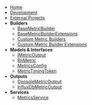 - [Home](./)
- [Development](./Development.md)
- [External Projects](./external-projects.md)
- **Builders**
  - [BaseMetricBuilder](./builders/BaseMetricBuilder.md)
  - [BaseMetricBuilderExtensions](./builders/BaseMetricBuilderExtensions.md)
  - [Custom Metric Builders](./builders/CustomBuilder.md)
  - [Custom Metric Builder Extensions](./builders/CustomBuilderExtensions.md)
- **Models & Interfaces**
  - [IMetricOutput](./models/IMetricOutput.md)
  - [RnMetric](./models/RnMetric.md)
  - [MetricsConfig](./models/MetricsConfig.md)
  - [MetricTimingToken](./models/MetricTimingToken.md)
- **Outputs**
  - [ConsoleMetricOutput](./outputs/ConsoleMetricOutput.md)
  - [InfluxDbMetricOutput](./outputs/InfluxDbMetricOutput.md)
- **Services**
  - [MetricsService](./services/MetricsService.md)
